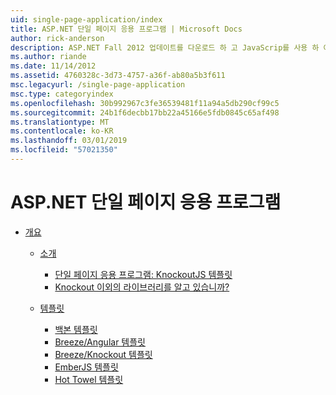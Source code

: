 ```yaml
---
uid: single-page-application/index
title: ASP.NET 단일 페이지 응용 프로그램 | Microsoft Docs
author: rick-anderson
description: ASP.NET Fall 2012 업데이트를 다운로드 하 고 JavaScrip를 사용 하 여 중요 한 클라이언트 쪽 상호 작용을 사용 하 여 응용 프로그램을 빌드하기 위한 더 나은 종단 간 환경을...
ms.author: riande
ms.date: 11/14/2012
ms.assetid: 4760328c-3d73-4757-a36f-ab80a5b3f611
msc.legacyurl: /single-page-application
msc.type: categoryindex
ms.openlocfilehash: 30b992967c3fe36539481f11a94a5db290cf99c5
ms.sourcegitcommit: 24b1f6decbb17bb22a45166e5fdb0845c65af498
ms.translationtype: MT
ms.contentlocale: ko-KR
ms.lasthandoff: 03/01/2019
ms.locfileid: "57021350"
---
```

<a name="aspnet-single-page-application"></a>ASP.NET 단일 페이지 응용 프로그램
====================
- [개요](overview/index.md)

    - [소개](overview/introduction/index.md)

        - [단일 페이지 응용 프로그램: KnockoutJS 템플릿](overview/introduction/knockoutjs-template.md)
        - [Knockout 이외의 라이브러리를 알고 있습니까?](overview/introduction/other-libraries.md)
    - [템플릿](overview/templates/index.md)

        - [백본 템플릿](overview/templates/backbonejs-template.md)
        - [Breeze/Angular 템플릿](overview/templates/breezeangular-template.md)
        - [Breeze/Knockout 템플릿](overview/templates/breezeknockout-template.md)
        - [EmberJS 템플릿](overview/templates/emberjs-template.md)
        - [Hot Towel 템플릿](overview/templates/hottowel-template.md)
